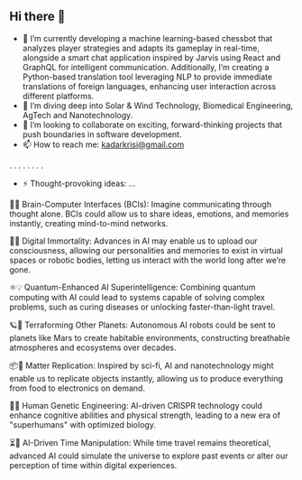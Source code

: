 ## Hi there 👋


- 🔭 I’m currently developing a machine learning-based chessbot that analyzes player strategies and adapts its gameplay in real-time, alongside a smart chat application inspired by Jarvis using React and GraphQL for intelligent communication. Additionally, I’m creating a Python-based translation tool leveraging NLP to provide immediate translations of foreign languages, enhancing user interaction across different platforms.
- 🌱 I’m diving deep into Solar & Wind Technology, Biomedical Engineering, AgTech and Nanotechnology.
- 🚀 I’m looking to collaborate on exciting, forward-thinking projects that push boundaries in software development.
- 📫 How to reach me: kadarkrisi@gmail.com

.
.
.
.
.
.
.
.
- ⚡ Thought-provoking ideas: ...


🧠✨ Brain-Computer Interfaces (BCIs): Imagine communicating through thought alone. BCIs could allow us to share ideas, emotions, and memories instantly, creating mind-to-mind networks.

👾🌐 Digital Immortality: Advances in AI may enable us to upload our consciousness, allowing our personalities and memories to exist in virtual spaces or robotic bodies, letting us interact with the world long after we’re gone.

⚛️💡 Quantum-Enhanced AI Superintelligence: Combining quantum computing with AI could lead to systems capable of solving complex problems, such as curing diseases or unlocking faster-than-light travel.

🪐🤖 Terraforming Other Planets: Autonomous AI robots could be sent to planets like Mars to create habitable environments, constructing breathable atmospheres and ecosystems over decades.

📦🔄 Matter Replication: Inspired by sci-fi, AI and nanotechnology might enable us to replicate objects instantly, allowing us to produce everything from food to electronics on demand.

🧬💪 Human Genetic Engineering: AI-driven CRISPR technology could enhance cognitive abilities and physical strength, leading to a new era of "superhumans" with optimized biology.

⏳🔮 AI-Driven Time Manipulation: While time travel remains theoretical, advanced AI could simulate the universe to explore past events or alter our perception of time within digital experiences. 
